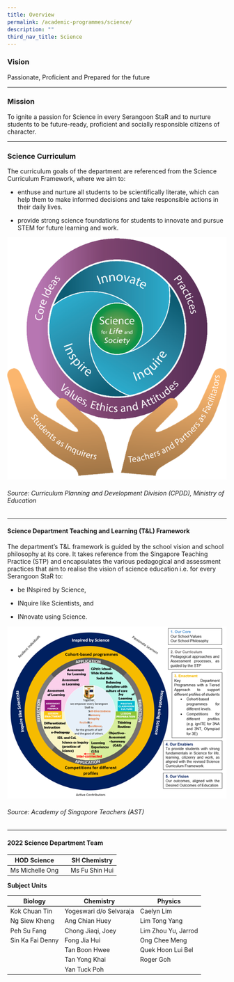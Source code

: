 ```yaml
---
title: Overview
permalink: /academic-programmes/science/
description: ""
third_nav_title: Science
---
```

### Vision

Passionate, Proficient and Prepared for the future

<hr>

### Mission

To ignite a passion for Science in every Serangoon StaR and to nurture students to be future-ready, proficient and socially responsible citizens of character.

<hr>

### Science Curriculum

The curriculum goals of the department are referenced from the Science Curriculum Framework, where we aim to: 

* enthuse and nurture all students to be scientifically literate, which can help them to make informed decisions and take responsible actions in their daily lives. 

* provide strong science foundations for students to innovate and pursue STEM for future learning and work. 

![](/images/science_page_graphic_1.png)

###### Source: Curriculum Planning and Development Division (CPDD), Ministry of Education

<hr>


#### Science Department Teaching and Learning (T&amp;L) Framework

The department’s T&amp;L framework is guided by the school vision and school philosophy at its core. It takes reference from the Singapore Teaching Practice (STP) and encapsulates the various pedagogical and assessment practices that aim to realise the vision of science education i.e. for every Serangoon StaR to:

* be INspired by Science, 

* INquire like Scientists, and 

* INnovate using Science. 

 ![](/images/science_page_graphic_2.png)
###### Source: Academy of Singapore Teachers (AST)

<hr>

#### 2022 Science Department Team



| HOD Science || SH Chemistry |
| -------- | -------- | -------- |
|Ms Michelle Ong||Ms Fu Shin Hui|

**Subject Units**


| Biology | Chemistry | Physics |
| -------- | -------- | -------- |
|Kok Chuan Tin|Yogeswari d/o Selvaraja|Caelyn Lim|
|Ng Siew Kheng|Ang Chian Huey|Lim Tong Yang|
|Peh Su Fang|Chong Jiaqi, Joey|Lim Zhou Yu, Jarrod|
|Sin Ka Fai Denny|Fong Jia Hui|Ong Chee Meng|
||Tan Boon Hwee|Quek Hoon Lui Bel|
||Tan Yong Khai|Roger Goh|
||Yan Tuck Poh||




